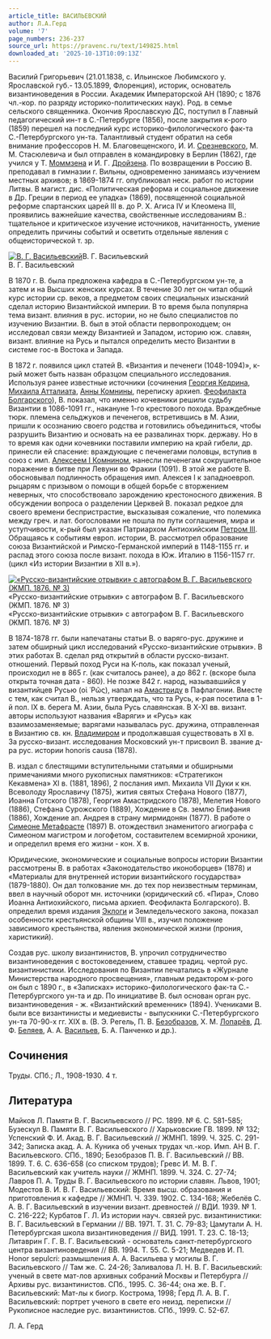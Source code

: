```yaml
---
article_title: ВАСИЛЬЕВСКИЙ
author: Л.А.Герд
volume: '7'
page_numbers: 236-237
source_url: https://pravenc.ru/text/149825.html
downloaded_at: '2025-10-13T10:09:13Z'
---
```


Василий Григорьевич (21.01.1838, с. Ильинское Любимского у. Ярославской губ.- 13.05.1899, Флоренция), историк, основатель византиноведения в России. Академик Императорской АН (1890; с 1876 чл.-кор. по разряду историко-политических наук). Род. в семье сельского священника. Окончив Ярославскую ДС, поступил в Главный педагогический ин-т в С.-Петербурге (1856), после закрытия к-рого (1859) перешел на последний курс историко-филологического фак-та С.-Петербургского ун-та. Талантливый студент обратил на себя внимание профессоров Н. М. Благовещенского, И. И. [Срезневского](https://pravenc.ru/text/Срезневского.html), М. М. Стасюлевича и был отправлен в командировку в Берлин (1862), где учился у Т. [Моммзена](https://pravenc.ru/text/Моммзена.html) и И. Г. [Дройзена](https://pravenc.ru/text/Дройзен.html). По возвращении в Россию В. преподавал в гимназии г. Вильны, одновременно занимаясь изучением местных архивов; в 1869-1874 гг. опубликовал неск. работ по истории Литвы. В магист. дис. «Политическая реформа и социальное движение в Др. Греции в период ее упадка» (1869), посвященной социальной реформе спартанских царей III в. до Р. Х. Агиса IV и Клеомена III, проявились важнейшие качества, свойственные исследованиям В.: тщательное и критическое изучение источников, начитанность, умение определить причины событий и осветить отдельные явления с общеисторической т. зр.

[![В. Г. Васильевский](https://pravenc.ru/data/588/458/1234/1i200.jpg "Кликните для увеличения картинки")](https://pravenc.ru/data/588/458/1234/1i400.jpg)В. Г. Васильевский  
В. Г. Васильевский

В 1870 г. В. была предложена кафедра в С.-Петербургском ун-те, а затем и на Высших женских курсах. В течение 30 лет он читал общий курс истории ср. веков, а предметом своих специальных изысканий сделал историю Византийской империи. В то время была популярна тема визант. влияния в рус. истории, но не было специалистов по изучению Византии. В. был в этой области первопроходцем; он исследовал связи между Византией и Западом, историю юж. славян, визант. влияние на Русь и пытался определить место Византии в системе гос-в Востока и Запада.

В 1872 г. появился цикл статей В. «Византия и печенеги (1048-1094)», к-рый может быть назван образцом специального исследования. Используя ранее известные источники (сочинения [Георгия Кедрина](<https://pravenc.ru/text/Георгий Кедрин.html>), [Михаила Атталиата](<https://pravenc.ru/text/Михаила Атталиата.html>), [Анны Комнины](<https://pravenc.ru/text/Анны Комнины.html>), переписку архиеп. [Феофилакта Болгарского](<https://pravenc.ru/text/Феофилакт Болгарский.html>)), В. показал, что именно кочевники решили судьбу Византии в 1086-1091 гг., накануне 1-го крестового похода. Враждебные тюрк. племена сельджуков и печенегов, встретившись в М. Азии, пришли к осознанию своего родства и готовились объединиться, чтобы разрушить Византию и основать на ее развалинах тюрк. державу. Но в то время как одни кочевники поставили империю на край гибели, др. принесли ей спасение: враждующие с печенегами половцы, вступив в союз с имп. [Алексеем I Комнином,](<https://pravenc.ru/text/Алексеем I Комнином .html>) нанесли печенегам сокрушительное поражение в битве при Левуни во Фракии (1091). В этой же работе В. обосновывал подлинность обращения имп. Алексея I к западноевроп. рыцарям с призывом о помощи в общей борьбе с вторжением неверных, что способствовало зарождению крестоносного движения. В обсуждении вопроса о разделении Церквей В. показал редкое для своего времени беспристрастие, высказывая сожаление, что полемика между греч. и лат. богословами не пошла по пути соглашения, мира и уступчивости, к-рый был указан Патриархом Антиохийским [Петром III](<https://pravenc.ru/text/Петр III.html>). Обращаясь к событиям европ. истории, В. рассмотрел образование союза Византийской и Римско-Германской империй в 1148-1155 гг. и распад этого союза после визант. похода в Юж. Италию в 1156-1157 гг. (цикл «Из истории Византии в XII в.»).

[![«Русско-византийские отрывки» с автографом В. Г. Васильевского (ЖМП. 1876. № 3)](https://pravenc.ru/data/181/458/1234/1i200.jpg "Кликните для увеличения картинки")](https://pravenc.ru/data/181/458/1234/1i400.jpg)«Русско-византийские отрывки» с автографом В. Г. Васильевского (ЖМП. 1876. № 3)  
«Русско-византийские отрывки» с автографом В. Г. Васильевского (ЖМП. 1876. № 3)

В 1874-1878 гг. были напечатаны статьи В. о варяго-рус. дружине и затем обширный цикл исследований «Русско-византийские отрывки». В этих работах В. сделал ряд открытий в области русско-визант. отношений. Первый поход Руси на К-поль, как показал ученый, происходил не в 865 г. (как считалось ранее), а до 862 г. (вскоре была открыта точная дата - 860). Не позже 842 г. народ, называвшийся у византийцев Русью (οἱ ῾Ρῶς), напал на [Амастриду](https://pravenc.ru/text/Амастриду.html) в Пафлагонии. Вместе с тем, как считал В., нельзя утверждать, что та Русь, к-рая посетила в 1-й пол. IX в. берега М. Азии, была Русь славянская. В X-XI вв. визант. авторы используют названия «Варяги» и «Русь» как взаимозаменяемые; варягами называлась рус. дружина, отправленная в Византию св. кн. [Владимиром](https://pravenc.ru/text/Владимир.html) и продолжавшая существовать в XI в. За русско-визант. исследования Московский ун-т присвоил В. звание д-ра рус. истории honoris causa (1878).

В. издал с блестящими вступительными статьями и обширными примечаниями много рукописных памятников: «Стратегикон Кекавмена» XI в. (1881, 1896), 2 послания имп. Михаила VII Дуки к кн. Всеволоду Ярославичу (1875), жития святых Стефана Нового (1877), Иоанна Готского (1878), Георгия Амастридского (1878), Мелетия Нового (1886), Стефана Сурожского (1889), Хождение в Св. землю Епифания (1886), Хождение ап. Андрея в страну мирмидонян (1877). В работе о [Симеоне Метафрасте](<https://pravenc.ru/text/Симеоне Метафрасте.html>) (1897) В. отождествил знаменитого агиографа с Симеоном магистром и логофетом, составителем всемирной хроники, и определил время его жизни - кон. X в.

Юридические, экономические и социальные вопросы истории Византии рассмотрены В. в работах «Законодательство иконоборцев» (1878) и «Материалы для внутренней истории византийского государства» (1879-1880). Он дал толкование мн. до тех пор неизвестным терминам, ввел в научный оборот мн. источники (юридический сб. «Пира», Слово Иоанна Антиохийского, письма архиеп. Феофилакта Болгарского). В. определил время издания [Эклоги](https://pravenc.ru/text/Эклоги.html) и Земледельческого закона, показал особенности крестьянской общины VIII в., изучил положение зависимого крестьянства, явления экономической жизни (прония, харистикий).

Создав рус. школу византинистов, В. упрочил сотрудничество византиноведения с востоковедением, ставшее традиц. чертой рус. византинистики. Исследования по Византии печатались в «Журнале Министерства народного просвещения», главным редактором к-рого он был с 1890 г., в «Записках» историко-филологического фак-та С.-Петербургского ун-та и др. По инициативе В. был основан орган рус. византиноведения - ж. «Византийский временник» (1894). Учениками В. были все византинисты и медиевисты - выпускники С.-Петербургского ун-та 70-90-х гг. XIX в. (В. Э. Регель, П. В. [Безобразов](https://pravenc.ru/text/Безобразов.html), Х. М. [Лопарёв](https://pravenc.ru/text/Лопарёв.html), Д. Ф. [Беляев](https://pravenc.ru/text/Беляев.html), А. А. [Васильев](https://pravenc.ru/text/ВАСИЛЬЕВ.html), Б. А. Панченко и др.).

## Сочинения

Труды. СПб.; Л., 1908-1930. 4 т.

## Литература

Майков Л. Памяти В. Г. Васильевского // РС. 1899. № 6. С. 581-585; Бузескул В. Памяти В. Г. Васильевского // Харьковские ГВ. 1899. № 132; Успенский Ф. И. Акад. В. Г. Васильевский // ЖМНП. 1899. Ч. 325. С. 291-342; Записка акад. А. А. Куника об ученых трудах чл.-кор. Имп. АН В. Г. Васильевского. СПб., 1890; Безобразов П. В. Г. Васильевский // ВВ. 1899. Т. 6. С. 636-658 (со списком трудов); Гревс И. М. В. Г. Васильевский как учитель науки // ЖМНП. 1899. Ч. 324. С. 27-74; Лавров П. А. Труды В. Г. Васильевского по истории славян. Львов, 1901; Модестов В. И. В. Г. Васильевский: Время высш. образования и приготовления к кафедре // ЖМНП. Ч. 339. 1902. С. 134-168; Жебелёв С. А. В. Г. Васильевский в изучении визант. древностей // ВДИ. 1939. № 1. С. 216-222; Курбатов Г. Л. Из истории науч. связей рус. византинистики: В. Г. Васильевский в Германии // ВВ. 1971. Т. 31. С. 79-83; Цамутали А. Н. Петербургская школа византиноведения // ВИД. 1991. Т. 23. С. 18-13; Литаврин Г. Г. В. Г. Васильевский - основатель санкт-петербургского центра византиноведения // ВВ. 1994. Т. 55. С. 5-21; Медведев И. П. Honor sepulcri: размышления А. А. Васильева у могилы В. Г. Васильевского // Там же. С. 24-26; Заливалова Л. Н. В. Г. Васильевский: ученый в свете мат-лов архивных собраний Москвы и Петербурга // Архивы рус. византинистов. СПб., 1995. С. 36-44; она же. В. Г. Васильевский: Мат-лы к биогр. Кострома, 1998; Герд Л. А. В. Г. Васильевский: портрет ученого в свете его неизд. переписки // Рукописное наследие рус. византинистов. СПб., 1999. С. 52-67.

Л.   А.   Герд
